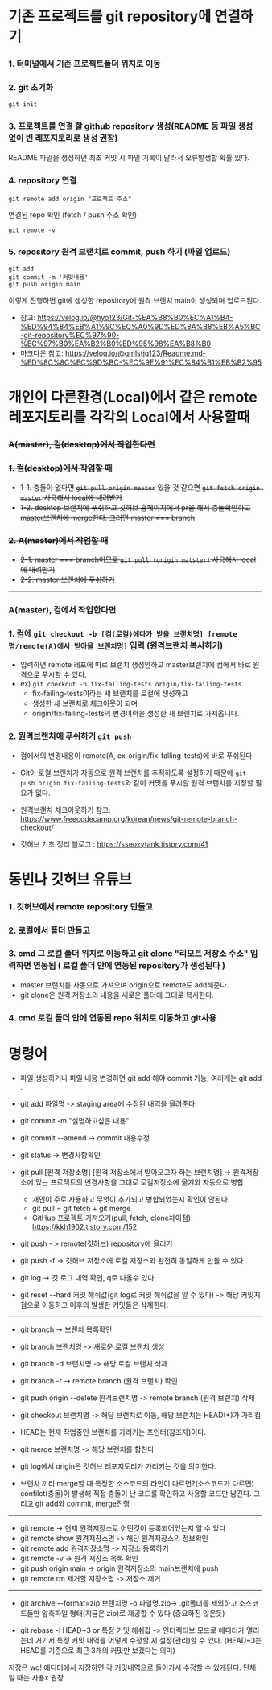 기존 프로젝트를 git repository에 연결하기
======================================
### 1. 터미널에서 기존 프로젝트폴더 위치로 이동
### 2. git 초기화
```
git init
```
### 3. 프로젝트를 연결 할 github repository 생성(README 등 파일 생성 없이 빈 레포지토리로 생성 권장)

README 파일을 생성하면 최초 커밋 시 파일 기록이 달라서 오류발생할 확률 있다.

### 4. repository 연결
```
git remote add origin "프로젝트 주소"
```

연결된 repo 확인 (fetch / push 주소 확인)
```
git remote -v
```
### 5. repository 원격 브랜치로 commit, push 하기 (파일 업로드)
```
git add .
git commit -m '커밋내용'
git push origin main
```

이렇게 진행하면 git에 생성한 repository에 원격 브랜치 main이 생성되며 업로드된다.

* 참고: https://velog.io/@hyo123/Git-%EA%B8%B0%EC%A1%B4-%ED%94%84%EB%A1%9C%EC%A0%9D%ED%8A%B8%EB%A5%BC-git-repository%EC%97%90-%EC%97%B0%EA%B2%B0%ED%95%98%EA%B8%B0
* 마크다운 참고: https://velog.io/@gmlstjq123/Readme.md-%ED%8C%8C%EC%9D%BC-%EC%9E%91%EC%84%B1%EB%B2%95

개인이 다른환경(Local)에서 같은 remote 레포지토리를 각각의 Local에서 사용할때
=======================================================================
### ~~A(master), 컴(desktop)에서 작업한다면~~
###  ~~1. 컴(desktop)에서 작업할 때~~
* ~~1-1. 충돌이 없다면 `git pull origin master` 있을 것 같으면 `git fetch origin master` 사용해서 local에 내려받기~~
* ~~1-2. desktop 브랜치에 푸쉬하고 깃허브 홈페이지에서 pr을 해서 충돌확인하고 master브랜치에 merge한다. 그러면 master === branch~~
### ~~2. A(master)에서 작업할 때~~
* ~~2-1. master === branch이므로 `git pull (origin matster)` 사용해서 local에 내려받기~~
* ~~2-2. master 브랜치에 푸쉬하기~~
- - -
### A(master), 컴에서 작업한다면 
### 1. 컴에 `git checkout -b [컴(로컬)에다가 받을 브랜치명] [remote명/remote(A)에서 받아올 브랜치명]` 입력 (원격브랜치 복사하기)
* 입력하면 remote 레포에 따로 브랜치 생성안하고 master브랜치에 컴에서 바로 원격으로 푸시할 수 있다.
* ex) `git checkout -b fix-failing-tests origin/fix-failing-tests`
  *  fix-failing-tests이라는 새 브랜치를 로컬에 생성하고
  *  생성한 새 브랜치로 체크아웃이 되며
  *  origin/fix-falling-tests의 변경이력을 생성한 새 브랜치로 가져옵니다.
### 2. 원격브랜치에 푸쉬하기 `git push`
* 컴에서의 변경내용이 remote(A, ex-origin/fix-falling-tests)에 바로 푸쉬된다.
* Git이 로컬 브랜치가 자동으로 원격 브랜치를 추적하도록 설정하기 때문에 `git push origin fix-failing-tests`와 같이 커밋을 푸시할 원격 브랜치를 지정할 필요가 없다.

* 원격브랜치 체크아웃하기 참고: https://www.freecodecamp.org/korean/news/git-remote-branch-checkout/
* 깃허브 기초 정리 블로그 : https://sseozytank.tistory.com/41

동빈나 깃허브 유튜브
============================
### 1. 깃허브에서 remote repository 만들고
### 2. 로컬에서 폴더 만들고 
### 3. cmd 그 로컬 폴더 위치로 이동하고 git clone "리모트 저장소 주소" 입력하면 연동됨 ( 로컬 폴더 안에 연동된 repository가 생성된다 )
* master 브랜치를 자동으로 가져오며 origin으로 remote도 add해준다.
* git clone은 원격 저장소의 내용을 새로운 폴더에 그대로 복사한다.
### 4. cmd 로컬 폴더 안에 연동된 repo 위치로 이동하고 git사용
# 명령어
* 파일 생성하거나 파일 내용 변경하면 git add 해야 commit 가능,     여러개는 git add .
* git add 파일명 -> staging area에  수정된 내역을 올려준다.
* git commit -m  "설명하고싶은 내용"
* git commit --amend  ->  commit 내용수정
* git status ->  변경사항확인
* git pull [원격 저장소명] [원격 저장소에서 받아오고자 하는 브랜치명] -> 원격저장소에 있는 프로젝트의 변경사항을 그대로 로컬저장소에 옮겨와 자동으로 병합

  * 개인이 주로 사용하고 무엇이 추가되고 병합되었는지 확인이 안된다.
  * git pull = git fetch + git merge
  * GitHub 프로젝트 가져오기(pull, fetch, clone차이점): https://kkh1902.tistory.com/152 
* git push - > remote(깃허브) repository에 올리기
* git push -f -> 깃허브 저장소에 로컬 저장소와 완전히 동일하게 만들 수 있다
* git log  -> 깃 로그 내역 확인,   q로 나올수 있다
* git reset --hard 커밋 해쉬값(git log로 커밋 해쉬값을 알 수 있다) -> 해당 커밋지점으로 이동하고 이후의 발생한 커밋들은 삭제한다.
- - -

* git branch -> 브랜치 목록확인
* git branch 브랜치명 -> 새로운 로컬 브랜치 생성
* git branch -d 브랜치명 -> 해당 로컬 브랜치 삭제
* git branch -r -> remote branch (원격 브랜치) 확인
* git push origin --delete 원격브랜치명 -> remote branch (원격 브랜치) 삭제
* git checkout 브랜치명 -> 해당 브랜치로 이동, 해당 브랜치는 HEAD(*)가 가리킴
* HEAD는 현재 작업중인 브랜치를 가리키는 포인터(참조자)이다.
* git merge 브랜치명 -> 해당 브랜치를 합친다

* git log에서 origin은 깃허브 레포지토리가 가리키는 것을 의미한다.
* 브랜치 끼리 merge할 때 특정한 소스코드의 라인이 다르면?(소스코드가 다르면) confilct(충돌)이 발생해 직접 충돌이 난 코드를 확인하고 사용할 코드만 남긴다. 그리고 git add와 commit, merge진행
- - -
* git remote -> 현재 원격저장소로 어떤것이 등록되어있는지 알 수 있다
* git remote show 원격저장소명 -> 해당 원격저장소의 정보확인
* git remote add 원격저장소명 -> 저장소 등록하기
* git remote -v -> 원격 저장소 목록 확인
* git push origin main -> origin 원격저장소의 main브랜치에 push
* git remote rm 제거할 저장소명 -> 저장소 제거
- - -
* git archive --format=zip 브랜치명 -o 파일명.zip-> .git폴더를 제외하고 소스코드들만 압축파일 형태(지금은 zip)로 제공할 수 있다     (중요하진 않은듯)

* git rebase -i HEAD\~3 or 특정 커밋 해쉬값 -> 인터렉티브 모드로 에디터가 열리는데 거기서 특정 커밋 내역을 어떻게 수정할 지 설정(관리)할 수 있다. (HEAD~3는 HEAD를 기준으로 최근 3개의 커밋만 보겠다는 의미)

저장은 wq! 에디터에서 저장하면 각 커밋내역으로 들어가서 수정할 수 있게된다. 단체일 때는 사용x 권장
